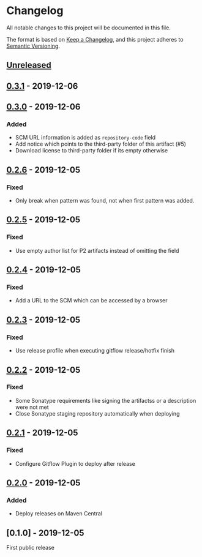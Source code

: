 # Changelog
All notable changes to this project will be documented in this file.

The format is based on [Keep a Changelog](https://keepachangelog.com/en/1.0.0/),
and this project adheres to [Semantic Versioning](https://semver.org/spec/v2.0.0.html).

## [Unreleased]

## [0.3.1] - 2019-12-06

## [0.3.0] - 2019-12-06

### Added

- SCM URL information is added as `repository-code` field
- Add notice which points to the third-party folder of this artifact (#5)
- Download license to third-party folder if its empty otherwise

## [0.2.6] - 2019-12-05

### Fixed

- Only break when pattern was found, not when first pattern was added.

## [0.2.5] - 2019-12-05

### Fixed

- Use empty author list for P2 artifacts instead of omitting the field

## [0.2.4] - 2019-12-05

### Fixed

- Add a URL to the SCM which can be accessed by a browser

## [0.2.3] - 2019-12-05

### Fixed

- Use release profile when executing gitflow release/hotfix finish

## [0.2.2] - 2019-12-05

### Fixed

- Some Sonatype requirements like signing the artifactss or a description were not met
- Close Sonatype staging repository automatically when deploying

## [0.2.1] - 2019-12-05

### Fixed

- Configure Gitflow Plugin to deploy after release

## [0.2.0] - 2019-12-05

### Added

- Deploy releases on Maven Central

## [0.1.0] - 2019-12-05

First public release

[Unreleased]: https://github.com/hexatomic/cff-maven-plugin/compare/v0.3.1...HEAD
[0.3.1]: https://github.com/hexatomic/cff-maven-plugin/compare/v0.3.0...v0.3.1
[0.3.0]: https://github.com/hexatomic/cff-maven-plugin/compare/v0.2.6...v0.3.0
[0.2.6]: https://github.com/hexatomic/cff-maven-plugin/compare/v0.2.5...v0.2.6
[0.2.5]: https://github.com/hexatomic/cff-maven-plugin/compare/v0.2.4...v0.2.5
[0.2.4]: https://github.com/hexatomic/cff-maven-plugin/compare/v0.2.3...v0.2.4
[0.2.3]: https://github.com/hexatomic/cff-maven-plugin/compare/v0.2.2...v0.2.3
[0.2.2]: https://github.com/hexatomic/cff-maven-plugin/compare/v0.2.1...v0.2.2
[0.2.1]: https://github.com/hexatomic/cff-maven-plugin/compare/v0.2.0...v0.2.1
[0.2.0]: https://github.com/hexatomic/cff-maven-plugin/compare/v0.1.0...v0.2.0
